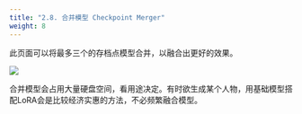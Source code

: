 ```yaml
---
title: "2.8. 合并模型 Checkpoint Merger"
weight: 8
---
```


此页面可以将最多三个的存档点模型合并，以融合出更好的效果。

![](../../../images/Screenshot_20230417_184700.webp)

合并模型会占用大量硬盘空间，看用途决定。有时欲生成某个人物，用基础模型搭配LoRA会是比较经济实惠的方法，不必频繁融合模型。
